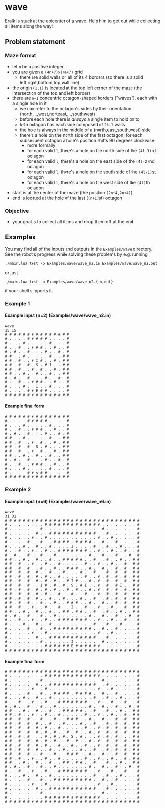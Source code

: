 # wave

Eralk is stuck at the epicenter of a wave.
Help him to get out while collecting all items along the way!

## Problem statement
### Maze format
- let `n` be a positive integer
- you are given a `(4n+7)x(4n+7)` grid
  - there are solid walls on all of its 4 borders (so there is a solid left,right,bottom,top wall line)
- the origin `(1,1)` is located at the top left corner of the maze (the intersection of the top and left border)
- there are `n+1` concentric octagon-shaped borders ("waves"), each with a single hole in it
  - we can refer to the octagon's sides by their orientation (north,...,west,norteast,...,southwest)
  - before each hole there is *always* a single item to hold on to
  - `k`-th octagon has each side composed of `2k-1` walls
  - the hole is always in the middle of a (north,east,south,west) side
  - there's a hole on the north side of the first octagon, for each subsequent octagon a hole's position shifts 90 degrees clockwise
    - more formally:
    - for each valid `l`, there's a hole on the north side of the `(4l-3)`rd octagon
    - for each valid `l`, there's a hole on the east side of the `(4l-2)`nd octagon
    - for each valid `l`, there's a hole on the south side of the `(4l-1)`st octagon
    - for each valid `l`, there's a hole on the west side of the `(4l)`th octagon
- start is at the center of the maze (the position `(2n+4,2n+4)`)
- end is located at the hole of the last (`(n+1)`st) octagon
### Objective
- your goal is to collect all items and drop them off at the end
## Examples
You may find all of the inputs and outputs in the `Examples/wave` directory.
See the robot's progress while solving these problems by e.g. running
```
./main.lua test -p Examples/wave/wave_n2.in Examples/wave/wave_n2.out
```
or just
```
./main.lua test -p Examples/wave/wave_n2.{in,out}
```
if your shell supports it.
### Example 1
#### Example input (n=2) (Examples/wave/wave_n2.in)
```
wave
15 15
# # # # # # # # # # # # # # #
# . . . . # # # # # . . . . #
# . . . # . . . . . # . . . #
# . . # . . # # # . . # . . #
# . # . . # . . . # . . # . #
# # . . # . . . . . # . . # #
# # . # . . # I # . . # . # #
# # . # . # . S . # I . . # #
# # . # . . # . # . . # . # #
# # . . # . . # . . # . . # #
# . # . . # . . . # . . # . #
# . . # . . # # # . . # . . #
# . . . # . . I . . # . . . #
# . . . . # # E # # . . . . #
# # # # # # # # # # # # # # #
```
#### Example final form
```
# # # # # # # # # # # # # # #
# . . . . # # # # # . . . . #
# . . . # . . . . . # . . . #
# . . # . . # # # . . # . . #
# . # . . # . . . # . . # . #
# # . . # . . . . . # . . # #
# # . # . . # . # . . # . # #
# # . # . # . S . # . . . # #
# # . # . . # . # . . # . # #
# # . . # . . # . . # . . # #
# . # . . # . . . # . . # . #
# . . # . . # # # . . # . . #
# . . . # . . . . . # . . . #
# . . . . # # s # # . . . . #
# # # # # # # # # # # # # # #
```

### Example 2
#### Example input (n=6) (Examples/wave/wave_n6.in)
```
wave
31 31
# # # # # # # # # # # # # # # # # # # # # # # # # # # # # # #
# . . . . . . . . # # # # # # # # # # # # # . . . . . . . . #
# . . . . . . . # . . . . . . . . . . . . . # . . . . . . . #
# . . . . . . # . . # # # # # # # # # # # . . # . . . . . . #
# . . . . . # . . # . . . . . . . . . . . # . . # . . . . . #
# . . . . # . . # . . # # # # . # # # # . . # . . # . . . . #
# . . . # . . # . . # . . . . I . . . . # . . # . . # . . . #
# . . # . . # . . # . . # # # # # # # . . # . . # . . # . . #
# . # . . # . . # . . # . . . . . . . # . . # . . # . . # . #
# # . . # . . # . . # . . # # # # # . . # . . # . . # . . # #
# # . # . . # . . # . . # . . . . . # . . # . . # . . # . # #
# # . # . # . . # . . # . . # # # . . # . . # . . # . # . # #
# # . # . # . # . . # . . # . . . # . . # . . # . # . # . # #
# # . # . # . # . # . . # . . . . . # . . # . # . # . # . # #
# # . # . # . # . # . # . . # I # . . # . # . # . # . # . # #
# # . # . # . . I # . # . # . S . # I . . # . # . # I . . # #
# # . # . # . # . # . # . . # . # . . # . # . # . # . # . # #
# # . # . # . # . # . . # . . # . . # . . # . # . # . # . # #
# # . # . # . # . . # . . # . . . # . . # . . # . # . # . # #
# # . # . # . . # . . # . . # # # . . # . . # . . # . # . # #
# # . # . . # . . # . . # . . I . . # . . # . . # . . # . # #
# # . . # . . # . . # . . # # . # # . . # . . # . . # . . # #
# . # . . # . . # . . # . . . . . . . # . . # . . # . . # . #
# . . # . . # . . # . . # # # # # # # . . # . . # . . # . . #
# . . . # . . # . . # . . . . . . . . . # . . # . . # . . . #
# . . . . # . . # . . # # # # # # # # # . . # . . # . . . . #
# . . . . . # . . # . . . . . . . . . . . # . . # . . . . . #
# . . . . . . # . . # # # # # # # # # # # . . # . . . . . . #
# . . . . . . . # . . . . . . I . . . . . . # . . . . . . . #
# . . . . . . . . # # # # # # E # # # # # # . . . . . . . . #
# # # # # # # # # # # # # # # # # # # # # # # # # # # # # # #
```
#### Example final form
```
# # # # # # # # # # # # # # # # # # # # # # # # # # # # # # #
# . . . . . . . . # # # # # # # # # # # # # . . . . . . . . #
# . . . . . . . # . . . . . . . . . . . . . # . . . . . . . #
# . . . . . . # . . # # # # # # # # # # # . . # . . . . . . #
# . . . . . # . . # . . . . . . . . . . . # . . # . . . . . #
# . . . . # . . # . . # # # # . # # # # . . # . . # . . . . #
# . . . # . . # . . # . . . . . . . . . # . . # . . # . . . #
# . . # . . # . . # . . # # # # # # # . . # . . # . . # . . #
# . # . . # . . # . . # . . . . . . . # . . # . . # . . # . #
# # . . # . . # . . # . . # # # # # . . # . . # . . # . . # #
# # . # . . # . . # . . # . . . . . # . . # . . # . . # . # #
# # . # . # . . # . . # . . # # # . . # . . # . . # . # . # #
# # . # . # . # . . # . . # . . . # . . # . . # . # . # . # #
# # . # . # . # . # . . # . . . . . # . . # . # . # . # . # #
# # . # . # . # . # . # . . # . # . . # . # . # . # . # . # #
# # . # . # . . . # . # . # . S . # . . . # . # . # . . . # #
# # . # . # . # . # . # . . # . # . . # . # . # . # . # . # #
# # . # . # . # . # . . # . . # . . # . . # . # . # . # . # #
# # . # . # . # . . # . . # . . . # . . # . . # . # . # . # #
# # . # . # . . # . . # . . # # # . . # . . # . . # . # . # #
# # . # . . # . . # . . # . . . . . # . . # . . # . . # . # #
# # . . # . . # . . # . . # # . # # . . # . . # . . # . . # #
# . # . . # . . # . . # . . . . . . . # . . # . . # . . # . #
# . . # . . # . . # . . # # # # # # # . . # . . # . . # . . #
# . . . # . . # . . # . . . . . . . . . # . . # . . # . . . #
# . . . . # . . # . . # # # # # # # # # . . # . . # . . . . #
# . . . . . # . . # . . . . . . . . . . . # . . # . . . . . #
# . . . . . . # . . # # # # # # # # # # # . . # . . . . . . #
# . . . . . . . # . . . . . . . . . . . . . # . . . . . . . #
# . . . . . . . . # # # # # # s # # # # # # . . . . . . . . #
# # # # # # # # # # # # # # # # # # # # # # # # # # # # # # #
```
